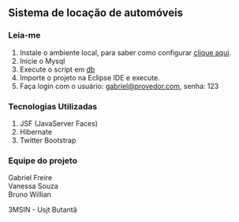 Sistema de locação de automóveis
---

### Leia-me
1. Instale o ambiente local, para saber como configurar [clique aqui](https://github.com/gabrielfreire/java-cookbook-install).
2. Inicie o Mysql 
3. Execute o script em [db](/db/carfire.sql)
4. Importe o projeto na Eclipse IDE e execute.
5. Faça login com o usuário: gabriel@provedor.com, senha: 123

### Tecnologias Utilizadas
1. JSF (JavaServer Faces)
2. Hibernate
3. Twitter Bootstrap 
    
### Equipe do projeto
Gabriel Freire        
Vanessa Souza       
Bruno Willian           

3MSIN - Usjt Butantã

